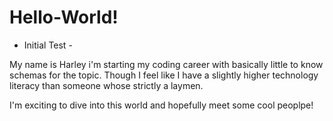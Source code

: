 # Hello-World!
- Initial Test -

My name is Harley i'm starting my coding career with basically little to know schemas for the topic. Though I feel like I have a slightly higher technology literacy than someone whose strictly a laymen. 

I'm exciting to dive into this world and hopefully meet some cool peoplpe!
